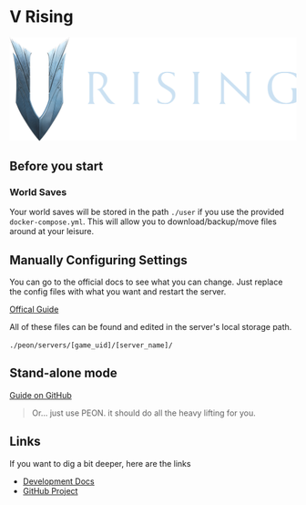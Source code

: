 # V Rising

![V Rising](../../images/game-logos/vrising.png)

## Before you start

### World Saves

Your world saves will be stored in the path `./user` if you use the provided `docker-compose.yml`.
This will allow you to download/backup/move files around at your leisure.

## Manually Configuring Settings

You can go to the official docs to see what you can change. Just replace the config files with what you want and restart the server.

[Offical Guide](https://github.com/StunlockStudios/vrising-dedicated-server-instructions)

All of these files can be found and edited in the server's local storage path.

`./peon/servers/[game_uid]/[server_name]/`

## Stand-alone mode

[Guide on GitHub](https://github.com/the-peon-project/peon-warplans/tree/main/vrising#Guide)

> Or... just use PEON. it should do all the heavy lifting for you.

## Links

If you want to dig a bit deeper, here are the links

- [Development Docs](../../development/games/vrising.md)
- [GitHub Project](https://github.com/the-peon-project/peon-warplans/tree/main/vrising)

